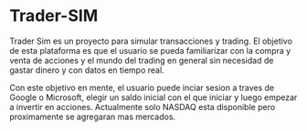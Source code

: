 # Trader-SIM

Trader Sim es un proyecto para simular transacciones y trading. El objetivo de esta plataforma es que el usuario se pueda familiarizar con la compra y venta de acciones y el mundo del trading en general sin necesidad de gastar dinero y con datos en tiempo real.

Con este objetivo en mente, el usuario puede inciar sesion a traves de Google o Microsoft, elegir un saldo inicial con el que iniciar y luego empezar a invertir en acciones. Actualmente solo NASDAQ esta disponible pero proximamente se agregaran mas mercados.
